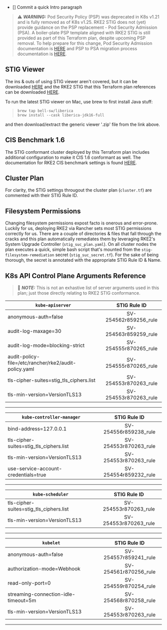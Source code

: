 - [] Commit a quick Intro paragraph

> :warning: ***WARNING:*** Pod Security Policy (PSP) was deprecated in K8s v1.21 and is fully removed as of K8s v1.25.  RKE2 STIG does not (yet) provide guidance on the PSP replacement - Pod Security Admission (PSA).  A boiler-plate PSP template aligned with RKE2 STIG is still provided as part of this Terraform plan, despite upcoming PSP removal. To help prepare for this change, Pod Security Admission documentation is [HERE](https://kubernetes.io/docs/concepts/security/pod-security-admission/) and PSP to PSA migration process documentation is [HERE](https://kubernetes.io/docs/tasks/configure-pod-container/migrate-from-psp/).

## STIG Viewer

The ins & outs of using STIG viewer aren't covered, but it can be downloaded [HERE](https://public.cyber.mil/stigs/srg-stig-tools/) and the RKE2 STIG that this Terraform plan references can be downloaded [HERE](https://dl.dod.cyber.mil/wp-content/uploads/stigs/zip/U_RGS_RKE2_V1R1_STIG.zip).

To run the latest STIG viewer on Mac, use brew to first install Java stuff:

>```
>brew tap bell-sw/liberica
>brew install --cask liberica-jdk16-full
>```

and then download/extract the generic viewer '.zip' file from the link above.

## CIS Benchmark 1.6

The STIG conformant cluster deployed by this Terraform plan includes additional configuration to make it CIS 1.6 conformant as well. The documentation for RKE2 CIS benchmark settings is found [HERE](https://rancher.github.io/rke2-docs/security/cis_self_assessment16).

## Cluster Plan

For clarity, the STIG settings througout the cluster plan (`cluster.tf`) are commented with their STIG Rule ID.

## Filesystem Permissions

Changing filesystem permissions expost facto is onerous and error-prone.  Luckily for us, deploying RKE2 via Rancher sets most STIG permissions correctly for us.
There are a couple of directories & files that fall through the cracks and this plan automatically remediates them by leveraging RKE2's System Upgrade Controller (`stig_suc_plan.yaml`).  On all cluster nodes the plan executes a quick, simple bash script that's mounted from the `stig-filesystem-remediation` secret (`stig_suc_secret.tf`).  For the sake of being thorough, the secret is annotated with the appropriate STIG Rule ID & Name.

## K8s API Control Plane Arguments Reference

> :memo: ***NOTE:*** This is not an exhastive list of server arguments used in this plan; just those directly relating to RKE2 STIG conformance.

| `kube-apiserver` | STIG Rule ID |
| ---------------- | :----------: |
| anonymous-auth=false | SV-254562r859256_rule |
| audit-log-maxage=30 | SV-254563r859259_rule |
| audit-log-mode=blocking-strict | SV-254555r870265_rule |
| audit-policy-file=/etc/rancher/rke2/audit-policy.yaml | SV-254555r870265_rule |
| tls-cipher-suites=stig_tls_ciphers.list | SV-254553r870263_rule |
| tls-min-version=VersionTLS13 | SV-254553r870263_rule |

---

| `kube-controller-manager` | STIG Rule ID |
| ------------------------- | :----------: |
| bind-address=127.0.0.1 | SV-254556r859238_rule |
| tls-cipher-suites=stig_tls_ciphers.list | SV-254553r870263_rule |
| tls-min-version=VersionTLS13 | SV-254553r870263_rule |
| use-service-account-credentials=true | SV-254554r859232_rule |

---

| `kube-scheduler` | STIG Rule ID |
| ---------------- | :----------: |
| tls-cipher-suites=stig_tls_ciphers.list | SV-254553r870263_rule |
| tls-min-version=VersionTLS13 | SV-254553r870263_rule |

---

| `kubelet` | STIG Rule ID |
| --------- | :----------: |
| anonymous-auth=false | SV-254557r859241_rule |
| authorization-mode=Webhook | SV-254561r870256_rule |
| read-only-port=0 | SV-254559r870254_rule |
| streaming-connection-idle-timeout=5m | SV-254568r870258_rule |
| tls-min-version=VersionTLS13 | SV-254553r870263_rule |

---
